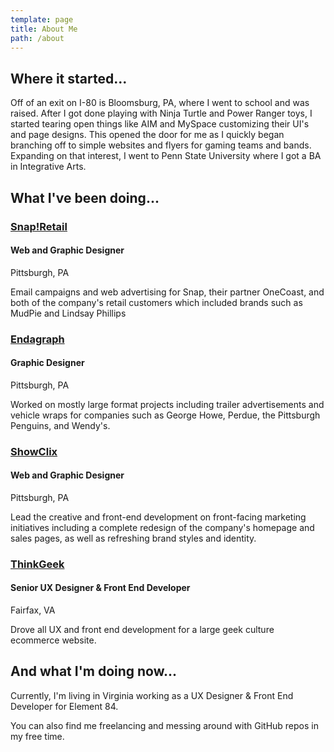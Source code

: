 ```yaml
---
template: page
title: About Me
path: /about
---
```

## Where it started...

Off of an exit on I-80 is Bloomsburg, PA, where I went to school and was raised. After I got done playing with Ninja Turtle and Power Ranger toys, I started tearing open things like AIM and MySpace customizing their UI's and page designs. This opened the door for me as I quickly began branching off to simple websites and flyers for gaming teams and bands. Expanding on that interest, I went to Penn State University where I got a BA in Integrative Arts.

## What I've been doing...

### [Snap!Retail](https://snapretail.com/)

#### Web and Graphic Designer

Pittsburgh, PA

Email campaigns and web advertising for Snap, their partner OneCoast, and both of the company's retail customers which included brands such as MudPie and Lindsay Phillips

### [Endagraph](http://endagraph.com/)

#### Graphic Designer

Pittsburgh, PA

Worked on mostly large format projects including trailer advertisements and vehicle wraps for companies such as George Howe, Perdue, the Pittsburgh Penguins, and Wendy's.

### [ShowClix](http://showclix.com/)

#### Web and Graphic Designer

Pittsburgh, PA

Lead the creative and front-end development on front-facing marketing initiatives including a complete redesign of the company's homepage and sales pages, as well as refreshing brand styles and identity.

### [ThinkGeek](http://thinkgeek.com)

#### Senior UX Designer & Front End Developer

Fairfax, VA

Drove all UX and front end development for a large geek culture ecommerce website.

## And what I'm doing now...

Currently, I'm living in Virginia working as a UX Designer & Front End Developer for Element 84.

You can also find me freelancing and messing around with GitHub repos in my free time.
